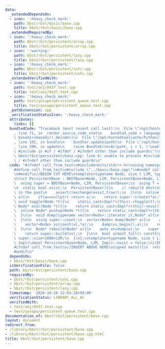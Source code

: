 ```yaml
---
data:
  _extendedDependsOn:
  - icon: ':heavy_check_mark:'
    path: bbst/rbst/basic/base.cpp
    title: bbst/rbst/basic/base.cpp
  _extendedRequiredBy:
  - icon: ':heavy_check_mark:'
    path: bbst/rbst/persistent/array.cpp
    title: bbst/rbst/persistent/array.cpp
  - icon: ':warning:'
    path: bbst/rbst/persistent/lazy.cpp
    title: bbst/rbst/persistent/lazy.cpp
  - icon: ':heavy_check_mark:'
    path: bbst/rbst/persistent/ushi.cpp
    title: bbst/rbst/persistent/ushi.cpp
  _extendedVerifiedWith:
  - icon: ':heavy_check_mark:'
    path: test/aoj/0437.test.cpp
    title: test/aoj/0437.test.cpp
  - icon: ':heavy_check_mark:'
    path: test/yosupo/persistent_queue.test.cpp
    title: test/yosupo/persistent_queue.test.cpp
  _pathExtension: cpp
  _verificationStatusIcon: ':heavy_check_mark:'
  attributes:
    links: []
  bundledCode: "Traceback (most recent call last):\n  File \"/opt/hostedtoolcache/Python/3.9.0/x64/lib/python3.9/site-packages/onlinejudge_verify/documentation/build.py\"\
    , line 71, in _render_source_code_stat\n    bundled_code = language.bundle(stat.path,\
    \ basedir=basedir).decode()\n  File \"/opt/hostedtoolcache/Python/3.9.0/x64/lib/python3.9/site-packages/onlinejudge_verify/languages/cplusplus.py\"\
    , line 191, in bundle\n    bundler.update(path)\n  File \"/opt/hostedtoolcache/Python/3.9.0/x64/lib/python3.9/site-packages/onlinejudge_verify/languages/cplusplus_bundle.py\"\
    , line 398, in update\n    raise BundleErrorAt(path, i + 1, \"unable to process\
    \ #include in #if / #ifdef / #ifndef other than include guards\")\nonlinejudge_verify.languages.cplusplus_bundle.BundleErrorAt:\
    \ bbst/rbst/persistent/base.cpp: line 6: unable to process #include in #if / #ifdef\
    \ / #ifndef other than include guards\n"
  code: "#ifndef call_from_test\n#include<bits/stdc++.h>\nusing namespace std;\n\n\
    #define call_from_test\n#include \"../basic/base.cpp\"\n#undef call_from_test\n\
    \n#endif\n//BEGIN CUT HERE\ntemplate<typename Node, size_t LIM, typename Impl>\n\
    struct PersistentBase : BBSTBase<Node, LIM, PersistentBase<Node, LIM, Impl>>{\n\
    \  using super = BBSTBase<Node, LIM, PersistentBase>;\n  using T = typename Node::T;\n\
    \n  static bool exist;\n  PersistentBase(){\n    // rebuild destroys all elements\
    \ in the pool\n    assert(!exchange(exist,true));\n  }\n\n  inline Node* clone(Node*\
    \ a){\n    if(a==nullptr) return a;\n    return super::create(*a);\n  }\n\n  inline\
    \ void toggle(Node *t){\n    static_cast<Impl*>(this)->toggle(t);\n  }\n\n  inline\
    \ Node* eval(Node *t){\n    return static_cast<Impl*>(this)->eval(t);\n  }\n\n\
    \  inline Node* pushup(Node *t){\n    return static_cast<Impl*>(this)->pushup(t);\n\
    \  }\n\n  void dump(typename vector<Node>::iterator it,Node* a){\n    static_cast<Impl*>(this)->dump(it,a);\n\
    \  }\n\n  using super::count;\n  vector<Node> dump(Node* a){\n    assert(a!=nullptr);\n\
    \    vector<Node> vs(count(a),*a);\n    dump(vs.begin(),a);\n    return vs;\n\
    \  }\n\n  Node* rebuild(Node* a){\n    auto vs=dump(a);\n    super::size=0;\n\
    \    return super::build(vs);\n  }\n\n  bool almost_full() const{\n    return\
    \ super::size+1000>LIM;\n  }\n};\ntemplate<typename Node, size_t LIM, typename\
    \ Impl>\nbool PersistentBase<Node, LIM, Impl>::exist = false;\n//END CUT HERE\n\
    #ifndef call_from_test\n//INSERT ABOVE HERE\nsigned main(){\n  return 0;\n}\n\
    #endif\n"
  dependsOn:
  - bbst/rbst/basic/base.cpp
  isVerificationFile: false
  path: bbst/rbst/persistent/base.cpp
  requiredBy:
  - bbst/rbst/persistent/ushi.cpp
  - bbst/rbst/persistent/array.cpp
  - bbst/rbst/persistent/lazy.cpp
  timestamp: '2020-10-28 22:03:18+09:00'
  verificationStatus: LIBRARY_ALL_AC
  verifiedWith:
  - test/aoj/0437.test.cpp
  - test/yosupo/persistent_queue.test.cpp
documentation_of: bbst/rbst/persistent/base.cpp
layout: document
redirect_from:
- /library/bbst/rbst/persistent/base.cpp
- /library/bbst/rbst/persistent/base.cpp.html
title: bbst/rbst/persistent/base.cpp
---
```

